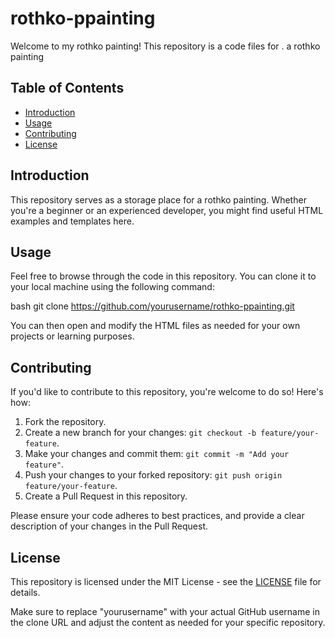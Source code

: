 # rothko-ppainting

Welcome to my rothko painting! This repository is a code files for .
a rothko painting
## Table of Contents

- [Introduction](#introduction)
- [Usage](#usage)
- [Contributing](#contributing)
- [License](#license)

## Introduction

This repository serves as a storage place for a rothko painting. Whether you're a beginner or an experienced developer, you might find useful HTML examples and templates here.

## Usage

Feel free to browse through the code in this repository. You can clone it to your local machine using the following command:

bash
git clone https://github.com/yourusername/rothko-ppainting.git


You can then open and modify the HTML files as needed for your own projects or learning purposes.

## Contributing

If you'd like to contribute to this repository, you're welcome to do so! Here's how:
1. Fork the repository.
2. Create a new branch for your changes: `git checkout -b feature/your-feature`.
3. Make your changes and commit them: `git commit -m "Add your feature"`.
4. Push your changes to your forked repository: `git push origin feature/your-feature`.
5. Create a Pull Request in this repository.

Please ensure your code adheres to best practices, and provide a clear description of your changes in the Pull Request.

## License

This repository is licensed under the MIT License - see the [LICENSE](LICENSE) file for details.


Make sure to replace "yourusername" with your actual GitHub username in the clone URL and adjust the content as needed for your specific repository.

